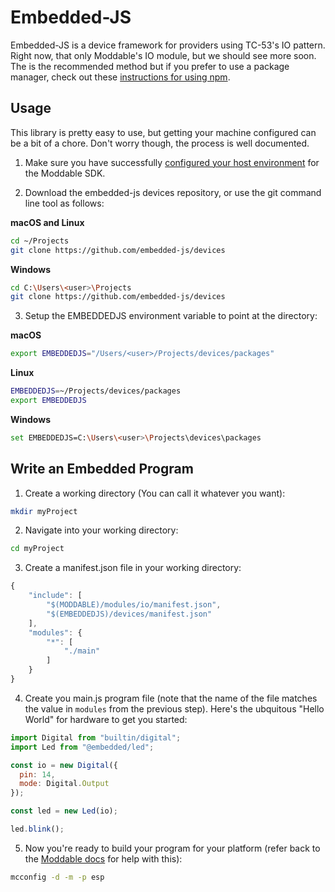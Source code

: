 # Embedded-JS
Embedded-JS is a device framework for providers using TC-53's IO pattern. Right now, that only Moddable's IO module, but we should see more soon. The is the recommended method but if you prefer to use a package manager, check out these [instructions for using npm](docs/using-npm.md). 

## Usage
This library is pretty easy to use, but getting your machine configured can be a bit of a chore. Don't worry though, the process is well documented.

1. Make sure you have successfully [configured your host environment](https://github.com/Moddable-OpenSource/moddable/blob/public/documentation/Moddable%20SDK%20-%20Getting%20Started.md) for the Moddable SDK. 

2. Download the embedded-js devices repository, or use the git command line tool as follows:

**macOS	and Linux**
````bash
cd ~/Projects
git clone https://github.com/embedded-js/devices
````

**Windows**
````bash
cd C:\Users\<user>\Projects
git clone https://github.com/embedded-js/devices
````

3. Setup the EMBEDDEDJS environment variable to point at the directory:

**macOS**
````bash
export EMBEDDEDJS="/Users/<user>/Projects/devices/packages"
````

**Linux**
````bash
EMBEDDEDJS=~/Projects/devices/packages
export EMBEDDEDJS
````

**Windows**
````bash
set EMBEDDEDJS=C:\Users\<user>\Projects\devices\packages
````

## Write an Embedded Program

1. Create a working directory (You can call it whatever you want):

````bash
mkdir myProject
````

2. Navigate into your working directory:

````bash
cd myProject
````

3. Create a manifest.json file in your working directory:

````js
{
	"include": [
		"$(MODDABLE)/modules/io/manifest.json",
		"$(EMBEDDEDJS)/devices/manifest.json"
	],
	"modules": {
		"*": [
			"./main"
		]
	}
}
````

4. Create you main.js program file (note that the name of the file matches the value in ```modules``` from the previous step). Here's the ubquitous "Hello World" for hardware to get you started:

````js
import Digital from "builtin/digital";
import Led from "@embedded/led";

const io = new Digital({
  pin: 14,
  mode: Digital.Output
});

const led = new Led(io);

led.blink();
````

5. Now you're ready to build your program for your platform (refer back to the [Moddable docs](https://github.com/Moddable-OpenSource/moddable/tree/public/examples#building-apps) for help with this):

````bash
mcconfig -d -m -p esp
````
